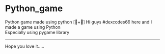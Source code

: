 # Python_game
Python game made using python [🐍+🍎]
Hi guys #dexcodes69 here and I made a game using Python <br>
Especially using pygame library <br>
<hr>
Hope you love it.....
